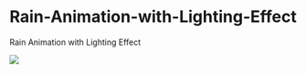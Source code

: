 # Rain-Animation-with-Lighting-Effect
Rain Animation with Lighting Effect

![](https://github.com/VikasGutte/Rain-Animation-with-Lighting-Effect/blob/main/sample.gif)
